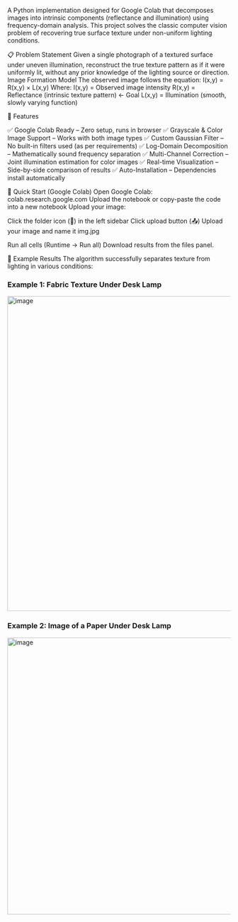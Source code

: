 A Python implementation designed for Google Colab that decomposes images into intrinsic components (reflectance and illumination) using frequency-domain analysis. This project solves the classic computer vision problem of recovering true surface texture under non-uniform lighting conditions.


📋 Problem Statement
Given a single photograph of a textured surface under uneven illumination, reconstruct the true texture pattern as if it were uniformly lit, without any prior knowledge of the lighting source or direction.
Image Formation Model
The observed image follows the equation:
I(x,y) = R(x,y) × L(x,y)
Where:
I(x,y) = Observed image intensity
R(x,y) = Reflectance (intrinsic texture pattern) ← Goal
L(x,y) = Illumination (smooth, slowly varying function)


🎯 Features

✅ Google Colab Ready – Zero setup, runs in browser
✅ Grayscale & Color Image Support – Works with both image types
✅ Custom Gaussian Filter – No built-in filters used (as per requirements)
✅ Log-Domain Decomposition – Mathematically sound frequency separation
✅ Multi-Channel Correction – Joint illumination estimation for color images
✅ Real-time Visualization – Side-by-side comparison of results
✅ Auto-Installation – Dependencies install automatically

🚀 Quick Start (Google Colab)
Open Google Colab: colab.research.google.com
Upload the notebook or copy-paste the code into a new notebook
Upload your image:

Click the folder icon (📁) in the left sidebar
Click upload button (📤)
Upload your image and name it img.jpg


Run all cells (Runtime → Run all)
Download results from the files panel.

📸 Example Results
The algorithm successfully separates texture from lighting in various conditions:
### Example 1: Fabric Texture Under Desk Lamp
<img width="1564" height="710" alt="image" src="https://github.com/user-attachments/assets/c090f667-a218-48c9-9254-2cf622efb681" />

### Example 2: Image of a Paper Under Desk Lamp
<img width="1667" height="624" alt="image" src="https://github.com/user-attachments/assets/ffdc9253-ad52-4b06-b738-a09985eba255" />




